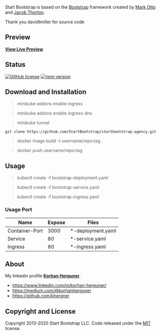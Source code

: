 
Start Bootstrap is based on the [Bootstrap](https://getbootstrap.com/) framework created by [Mark Otto](https://twitter.com/mdo) and [Jacob Thorton](https://twitter.com/fat).

Thank you davidtmiller for source code

## Preview
**[View Live Preview](https://startbootstrap.github.io/startbootstrap-agency/)**

## Status

[![GitHub license](https://img.shields.io/badge/license-MIT-blue.svg)](https://github.com/khergner/K8S-up-running/blob/master/Ingress/LICENSE)
[![npm version](https://img.shields.io/npm/v/startbootstrap-agency.svg)](https://www.npmjs.com/package/startbootstrap-agency)

## Download and Installation
> minikube addons enable ingress

> minikube addons enable ingress-dns

> minikube tunnel

```
git clone https://github.com/StartBootstrap/startbootstrap-agency.git
```
> docker image build -t username/repo:tag .

> docker push username/repo:tag

## Usage

> kubectl create -f bootstrap-deployment.yaml

> kubectl create -f bootstrap-service.yaml

> kubectl create -f bootstrap-ingress.yaml

### Usage Port

| Name              | Expose    | Files             |
| ---               | ---       |       ---         |
| Container-Port    | 3000      | *-deployment.yaml |
| Service           | 80        |  *-service.yaml   |
| Ingress           | 80        |  *-ingress.yaml   |

## About

My linkedin profile **[Korhan Herguner](https://www.linkedin.com/in/korhan-herguner/)**.

- <https://www.linkedin.com/in/korhan-herguner/>
- <https://medium.com/@korhanherguner>
- <https://github.com/khergner>


## Copyright and License

Copyright 2013-2020 Start Bootstrap LLC. Code released under the [MIT](https://github.com/StartBootstrap/startbootstrap-agency/blob/master/LICENSE) license.
